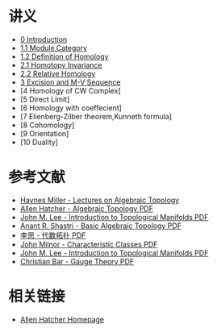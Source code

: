 # 讲义
- [0 Introduction ](/static/pdfs/0.intro-to-algebraic-topology.pdf)
- [1.1 Module,Category ](/static/pdfs/1.1-modules-categories.pdf)
- [1.2 Definition of Homology ](/static/pdfs/1.2-homology-groups.pdf)
- [2.1 Homotopy Invariance](/static/pdfs/2.1%20homotopy%20invariance.pdf)
- [2.2 Relative Homology](/static/pdfs/2.2%20relative%20homology.pdf)
- [3 Excision and M-V Sequence](/static/pdfs/3.Relative%20Homology,Excision&M-V.pdf)
- [4 Homology of CW Complex]
- [5 Direct Limit]
- [6 Homology with coeffecient]
- [7 Elienberg-Zilber theorem,Kunneth formula]
- [8 Cohomology]
- [9 Orientation]
- [10 Duality]

# 参考文献
- [Haynes Miller - Lectures on Algebraic Topology](/static/pdfs/AT%20Miller.pdf)
- [Allen Hatcher - Algebraic Topology PDF](/static/pdfs/AT%20hatcher.pdf)
- [John M. Lee - Introduction to Topological Manifolds PDF](/static/pdfs/TM%20Lee.pdf)
- [Anant R. Shastri - Basic Algebraic Topology PDF](/static/pdfs/AT%20Shastri.pdf)
- [李思 - 代数拓扑 PDF](/static/pdfs/AT%20李思.pdf)
- [John Milnor - Characteristic Classes PDF](/static/pdfs/characteristic-classes.pdf)
- [John M. Lee - Introduction to Topological Manifolds PDF](/static/pdfs/TM%20Lee.pdf)
- [Christian Bar - Gauge Theory  PDF](/static/pdfs/Gauge%20theory%20Bar.pdf)

# 相关链接
- [Allen Hatcher Homepage](https://pi.math.cornell.edu/~hatcher/)
